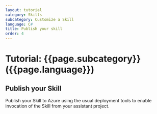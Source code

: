```yaml
---
layout: tutorial
category: Skills
subcategory: Customize a Skill
language: C#
title: Publish your skill
order: 4
---
```


# Tutorial: {{page.subcategory}} ({{page.language}})

## Publish your Skill

Publish your Skill to Azure using the usual deployment tools to enable invocation of the Skill from your assistant project.

